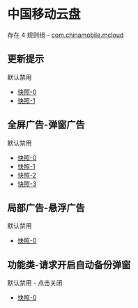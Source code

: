 # 中国移动云盘

存在 4 规则组 - [com.chinamobile.mcloud](/src/apps/com.chinamobile.mcloud.ts)

## 更新提示

默认禁用

- [快照-0](https://i.gkd.li/i/12774833)
- [快照-1](https://i.gkd.li/i/14297700)

## 全屏广告-弹窗广告

默认禁用

- [快照-0](https://i.gkd.li/i/13627826)
- [快照-1](https://i.gkd.li/i/14549523)
- [快照-2](https://i.gkd.li/i/14732062)
- [快照-3](https://i.gkd.li/i/13627832)

## 局部广告-悬浮广告

默认禁用

- [快照-0](https://i.gkd.li/i/13627834)

## 功能类-请求开启自动备份弹窗

默认禁用 - 点击关闭

- [快照-0](https://i.gkd.li/i/13627830)
